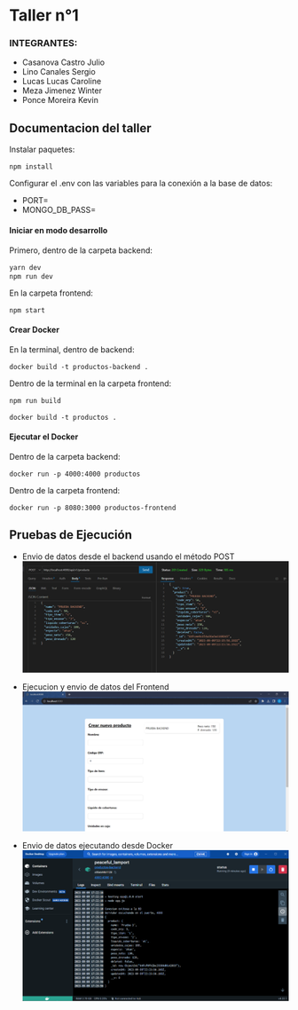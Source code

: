 # Taller n°1 
### INTEGRANTES:
- Casanova Castro Julio
- Lino Canales Sergio
- Lucas Lucas Caroline
- Meza Jimenez Winter
- Ponce Moreira Kevin

## Documentacion del taller

Instalar paquetes:

```
npm install
```

Configurar el .env con las variables para la conexión a la base de datos:

- PORT=
- MONGO_DB_PASS=

#### Iniciar en modo desarrollo
Primero, dentro de la carpeta backend:

```
yarn dev
npm run dev
```
En la carpeta frontend:
```
npm start
```
#### Crear Docker

En la terminal, dentro de backend:
```
docker build -t productos-backend .
```

Dentro de la terminal en la carpeta frontend:
```
npm run build
```
```
docker build -t productos .
```
#### Ejecutar el Docker

Dentro de la carpeta backend:
```
docker run -p 4000:4000 productos
```
Dentro de la carpeta frontend:
```
docker run -p 8080:3000 productos-frontend
```
## Pruebas de Ejecución
- Envio de datos desde el backend usando el método POST
![Alt text](image-1.png)

- Ejecucion y envio de datos del Frontend
![Ejecucion del taller práctico](image.png)

- Envio de datos ejecutando desde Docker
![Alt text](image-2.png)